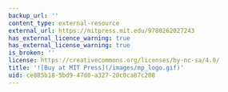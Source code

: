 ```yaml
---
backup_url: ''
content_type: external-resource
external_url: https://mitpress.mit.edu/9780262027243
has_external_licence_warning: true
has_external_license_warning: true
is_broken: ''
license: https://creativecommons.org/licenses/by-nc-sa/4.0/
title: '![Buy at MIT Press](/images/mp_logo.gif)'
uid: ce885b18-5bd9-47d0-a327-20c0ca87c208
---
```

